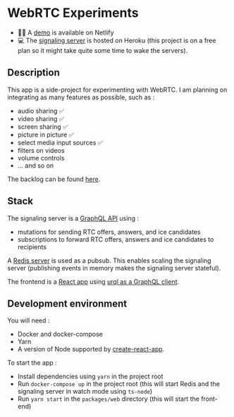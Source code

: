# WebRTC Experiments

- 👨‍💻 A [demo](http://webrtc-experiments.netlify.com/) is available on Netlify
- 💻 The [signaling server](https://webrtc-experiments.herokuapp.com/graphql) is hosted on Heroku (this project is on a free plan so it might take quite some time to wake the servers).

## Description

This app is a side-project for experimenting with WebRTC. I am planning on integrating as many features as possible, such as :

- audio sharing ✅
- video sharing ✅
- screen sharing ✅
- picture in picture ✅
- select media input sources ✅
- filters on videos
- volume controls
- ... and so on

The backlog can be found [here](https://github.com/antoinechalifour/webrtc-experiments/projects/1).

## Stack

The signaling server is a [GraphQL API](https://github.com/apollographql/apollo-server) using :

- mutations for sending RTC offers, answers, and ice candidates
- subscriptions to forward RTC offers, answers and ice candidates to recipients

A [Redis server](https://github.com/luin/ioredis) is used as a pubsub. This enables scaling the signaling server (publishing events in memory makes the signaling server stateful).

The frontend is a [React app](https://github.com/facebook/create-react-app) using [urql as a GraphQL client](https://github.com/FormidableLabs/urql).

## Development environment

You will need :

- Docker and docker-compose
- Yarn
- A version of Node supported by [create-react-app](https://create-react-app.dev/docs/getting-started#creating-an-app).

To start the app :

- Install dependencies using `yarn` in the project root
- Run `docker-compose up` in the project root (this will start Redis and the signaling server in watch mode using `ts-node`)
- Run `yarn start` in the `packages/web` directory (this will start the front-end)
